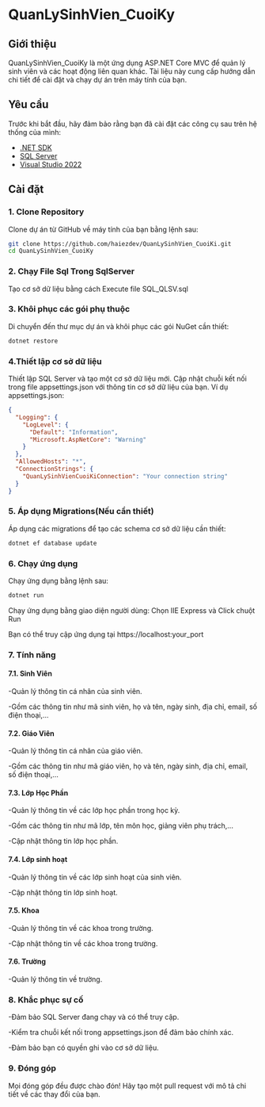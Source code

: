 # QuanLySinhVien_CuoiKy

## Giới thiệu
QuanLySinhVien_CuoiKy là một ứng dụng ASP.NET Core MVC để quản lý  sinh viên và các hoạt động liên quan khác. Tài liệu này cung cấp hướng dẫn chi tiết để cài đặt và chạy dự án trên máy tính của bạn.
## Yêu cầu
Trước khi bắt đầu, hãy đảm bảo rằng bạn đã cài đặt các công cụ sau trên hệ thống của mình:
- [.NET SDK](https://dotnet.microsoft.com/download)
- [SQL Server](https://www.microsoft.com/en-us/sql-server/sql-server-downloads)
- [Visual Studio 2022](https://visualstudio.microsoft.com/)
## Cài đặt

### 1. Clone Repository
Clone dự án từ GitHub về máy tính của bạn bằng lệnh sau:

```sh
git clone https://github.com/haiezdev/QuanLySinhVien_CuoiKi.git
cd QuanLySinhVien_CuoiKy
```
### 2. Chạy File Sql Trong SqlServer 
Tạo cơ sở dữ liệu bằng cách Execute file SQL_QLSV.sql
### 3. Khôi phục các gói phụ thuộc
Di chuyển đến thư mục dự án và khôi phục các gói NuGet cần thiết:

```sh
dotnet restore
```
### 4.Thiết lập cơ sở dữ liệu
Thiết lập SQL Server và tạo một cơ sở dữ liệu mới. Cập nhật chuỗi kết nối trong file appsettings.json với thông tin cơ sở dữ liệu của bạn.
Ví dụ appsettings.json:
```json
{
  "Logging": {
    "LogLevel": {
      "Default": "Information",
      "Microsoft.AspNetCore": "Warning"
    }
  },
  "AllowedHosts": "*",
  "ConnectionStrings": {
    "QuanLySinhVienCuoiKiConnection": "Your connection string"
  }
}

```
### 5. Áp dụng Migrations(Nếu cần thiết)
Áp dụng các migrations để tạo các schema cơ sở dữ liệu cần thiết:

```sh
dotnet ef database update
```
### 6. Chạy ứng dụng 
Chạy ứng dụng bằng lệnh sau:

```sh
dotnet run
```
Chạy ứng dụng bằng giao diện người dùng:
Chọn IIE Express và Click chuột Run

Bạn có thể truy cập ứng dụng tại https://localhost:your_port
### 7. Tính năng
  #### 7.1. Sinh Viên
  -Quản lý thông tin cá nhân của sinh viên.
  
  -Gồm các thông tin như mã sinh viên, họ và tên, ngày sinh, địa chỉ, email, số điện thoại,...

  #### 7.2. Giáo Viên
  -Quản lý thông tin cá nhân của giáo viên.
  
  -Gồm các thông tin như mã giáo viên, họ và tên, ngày sinh, địa chỉ, email, số điện thoại,...
  
  #### 7.3. Lớp Học Phần
  -Quản lý thông tin về các lớp học phần trong học kỳ.

  -Gồm các thông tin như mã lớp, tên môn học, giảng viên phụ trách,...
  
  -Cập nhật thông tin lớp học phần.
  #### 7.4. Lớp sinh hoạt
  -Quản lý thông tin về các lớp sinh hoạt của sinh viên.
  
  -Cập nhật thông tin lớp sinh hoạt.
  #### 7.5. Khoa
  -Quản lý thông tin về các khoa trong trường.
  
  -Cập nhật thông tin về các khoa trong trường.
  #### 7.6. Trường
  -Quản lý thông tin về trường.
### 8. Khắc phục sự cố
-Đảm bảo SQL Server đang chạy và có thể truy cập.

-Kiểm tra chuỗi kết nối trong appsettings.json để đảm bảo chính xác.

-Đảm bảo bạn có quyền ghi vào cơ sở dữ liệu.
### 9. Đóng góp
Mọi đóng góp đều được chào đón! Hãy tạo một pull request với mô tả chi tiết về các thay đổi của bạn.
